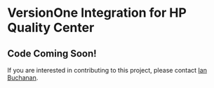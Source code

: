 # VersionOne Integration for HP Quality Center

## Code Coming Soon!
If you are interested in contributing to this project, please contact [Ian Buchanan](mailto:ian.buchanan@versionone.com).